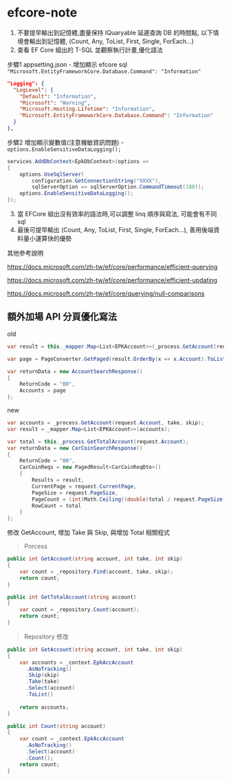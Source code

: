# efcore-note

1. 不要提早輸出到記憶體,盡量保持 IQuaryable 延遲查詢 DB 的時間點, 以下情境會輸出到記憶體, (Count, Any, ToList, First, Single, ForEach...)
2. 查看 EF Core 組出的 T-SQL 並觀察執行計畫,優化語法

步驟1 appsetting.json - 增加顯示 efcore sql `"Microsoft.EntityFrameworkCore.Database.Command": "Information"`

```json
"Logging": {
  "LogLevel": {
    "Default": "Information",
    "Microsoft": "Warning",
    "Microsoft.Hosting.Lifetime": "Information",
    "Microsoft.EntityFrameworkCore.Database.Command": "Information"
  }
},
```

步驟2 增加顯示變數值(注意機敏資訊問題) - ` options.EnableSensitiveDataLogging();`

```csharp
services.AddDbContext<EpkDbContext>(options =>
{
    options.UseSqlServer(
        configuration.GetConnectionString("XXXX"),
        sqlServerOption => sqlServerOption.CommandTimeout(180));
    options.EnableSensitiveDataLogging();
});
```

3. 當 EFCore 組出沒有效率的語法時,可以調整 linq 順序與寫法, 可能會有不同 sql
4. 最後可提早輸出 (Count, Any, ToList, First, Single, ForEach...), 善用後端資料量小運算快的優勢

其他參考說明

https://docs.microsoft.com/zh-tw/ef/core/performance/efficient-querying

https://docs.microsoft.com/zh-tw/ef/core/performance/efficient-updating

https://docs.microsoft.com/zh-tw/ef/core/querying/null-comparisons

## 額外加場 API 分頁優化寫法

old

```csharp
var result = this._mapper.Map<List<EPKAccount>>(_process.GetAccount(request.Account));

var page = PageConverter.GetPaged(result.OrderBy(x => x.Account).ToList(), request.CurrentPage, request.PageSize);

var returnData = new AccountSearchResponse()
{
    ReturnCode = "00",
    Accounts = page
};
```

new

```csharp
var accounts = _process.GetAccount(request.Account, take, skip);
var result = _mapper.Map<List<EPKAccount>>(accounts);

var total = this._process.GetTotalAccount(request.Account);
var returnData = new CarCoinSearchResponse()
{
    ReturnCode = "00",
    CarCoinReqs = new PagedResult<CarCoinReqDto>()
    {
        Results = result,
        CurrentPage = request.CurrentPage,
        PageSize = request.PageSize,
        PageCount = (int)Math.Ceiling((double)total / request.PageSize),
        RowCount = total
    }
};
```

修改 GetAccount, 增加 Take 與 Skip, 與增加 Total 相關程式

> Porcess

```csharp
public int GetAccount(string account, int take, int skip)
{
    var count = _repository.Find(account, take, skip);
    return count;
}

public int GetTotalAccount(string account)
{
    var count = _repository.Count(account);
    return count;
}
```

> Repository 修改

```csharp
public int GetAccount(string account, int take, int skip)
{
    var accounts = _context.EpkAccAccount
      .AsNoTracking()
      .Skip(skip)
      .Take(take)
      .Select(account)
      .ToList()
    
    return accounts;
}

public int Count(string account)
{
    var count = _context.EpkAccAccount
      .AsNoTracking()
      .Select(account)
      .Count();
    return count;
}
```
